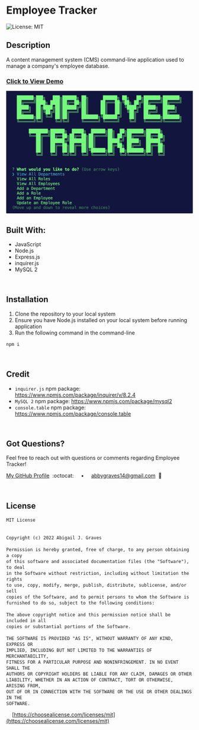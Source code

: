 # Employee Tracker

![License: MIT](https://img.shields.io/badge/License-MIT-6102EE.svg)

## **Description**
A content management system (CMS) command-line application used to manage a company's employee database.

### [Click to View Demo]()

<img src="./assets/employee-tracker-img.png"/>

<br/>

## **Built With:**
  + JavaScript
  + Node.js
  + Express.js
  + inquirer.js
  + MySQL 2

<br/>

  ## **Installation** 
  1. Clone the repository to your local system
  2. Ensure you have Node.js installed on your local system before running application
  3. Run the following command in the command-line
  ```md
  npm i
  ```


<br/>

## **Credit**
  + `inquirer.js` npm package: https://www.npmjs.com/package/inquirer/v/8.2.4
  + `MySQL 2` npm package: https://www.npmjs.com/package/mysql2
  + `console.table` npm package: https://www.npmjs.com/package/console.table

<br/>

## **Got Questions?**
  Feel free to reach out with questions or comments regarding Employee Tracker!
  
  [My GitHub Profile](https://github.com/abbygraves)&nbsp; :octocat: &nbsp;&nbsp;&nbsp; • &nbsp;&nbsp;&nbsp; abbygraves14@gmail.com&nbsp; :incoming_envelope:

<br/>

## **License**
```
MIT License


Copyright (c) 2022 Abigail J. Graves

Permission is hereby granted, free of charge, to any person obtaining a copy
of this software and associated documentation files (the "Software"), to deal
in the Software without restriction, including without limitation the rights
to use, copy, modify, merge, publish, distribute, sublicense, and/or sell
copies of the Software, and to permit persons to whom the Software is
furnished to do so, subject to the following conditions:

The above copyright notice and this permission notice shall be included in all
copies or substantial portions of the Software.

THE SOFTWARE IS PROVIDED "AS IS", WITHOUT WARRANTY OF ANY KIND, EXPRESS OR
IMPLIED, INCLUDING BUT NOT LIMITED TO THE WARRANTIES OF MERCHANTABILITY,
FITNESS FOR A PARTICULAR PURPOSE AND NONINFRINGEMENT. IN NO EVENT SHALL THE
AUTHORS OR COPYRIGHT HOLDERS BE LIABLE FOR ANY CLAIM, DAMAGES OR OTHER
LIABILITY, WHETHER IN AN ACTION OF CONTRACT, TORT OR OTHERWISE, ARISING FROM,
OUT OF OR IN CONNECTION WITH THE SOFTWARE OR THE USE OR OTHER DEALINGS IN THE
SOFTWARE.
```

&nbsp;&nbsp;&nbsp; [https://choosealicense.com/licenses/mit](https://choosealicense.com/licenses/mit)

